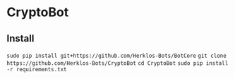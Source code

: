 # CryptoBot
## Install
`sudo pip install git+https://github.com/Herklos-Bots/BotCore`
`git clone https://github.com/Herklos-Bots/CryptoBot`
`cd CryptoBot`
`sudo pip install -r requirements.txt`
